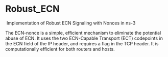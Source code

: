 # Robust_ECN
​ Implementation  of Robust ECN Signaling with Nonces in ns-3

The ECN-nonce is a simple, efficient mechanism to eliminate the potential abuse of ECN. It uses the two ECN-Capable Transport (ECT) codepoints in the ECN field of the IP header, and requires a flag in the TCP header. It is computationally efficient for both routers and hosts. 
